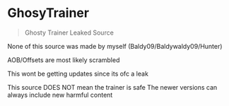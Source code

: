 # GhosyTrainer
> Ghosty Trainer Leaked Source

None of this source was made by myself (Baldy09/Baldywaldy09/Hunter)

AOB/Offsets are most likely scrambled

This wont be getting updates since its ofc a leak


This source DOES NOT mean the trainer is safe
The newer versions can always include new harmful content
